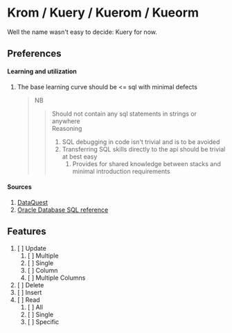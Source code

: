 # Krom / Kuery / Kuerom / Kueorm

Well the name wasn't easy to decide: Kuery for now.

## Preferences

#### Learning and utilization

1. The base learning curve should be <= sql with minimal defects
   > NB
   >> Should not contain any sql statements in strings or anywhere  
   > Reasoning
   >> 1. SQL debugging in code isn't trivial and is to be avoided
   >> 2. Transferring SQL skills directly to the api should be trivial at best easy
   >>     1. Provides for shared knowledge between stacks and minimal introduction requirements
#### Sources

1. [DataQuest](https://www.dataquest.io/blog/sql-commands)
2. [Oracle Database SQL reference](https://docs.oracle.com/cd/B19306_01/server.102/b14200.pdf)

## Features
1. [ ] Update
   1. [ ] Multiple
   2. [ ] Single
   3. [ ] Column
   4. [ ] Multiple Columns
2. [ ] Delete
3. [ ] Insert
4. [ ] Read
    1. [ ] All
    2. [ ] Single
    3. [ ] Specific
